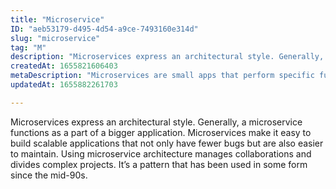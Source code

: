 ```yaml
---
title: "Microservice"
ID: "aeb53179-d495-4d54-a9ce-7493160e314d"
slug: "microservice"
tag: "M"
description: "Microservices express an architectural style. Generally, a  microservice functions as a part of a bigger application. Microservices make it easy to build scalable applications that not only have fewer bugs but are also easier to maintain. Using microservice architecture manages collaborations and divides complex projects. It’s a pattern that has been used in some form since the mid-90s. "
createdAt: 1655821606403
metaDescription: "Microservices are small apps that perform specific functions within a larger system."
updatedAt: 1655882261703

---
```

Microservices express an architectural style. Generally, a  microservice functions as a part of a bigger application. Microservices make it easy to build scalable applications that not only have fewer bugs but are also easier to maintain. Using microservice architecture manages collaborations and divides complex projects. It’s a pattern that has been used in some form since the mid-90s. 